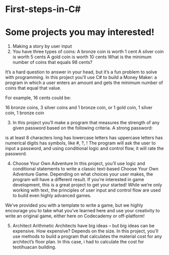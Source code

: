 # First-steps-in-C#
# Some projects you may interested!
1. Making a story by user input
2. You have three types of coins:
  A bronze coin is worth 1 cent
  A silver coin is worth 5 cents
  A gold coin is worth 10 cents
  What is the minimum number of coins that equals 98 cents?
  
  It’s a hard question to answer in your head, but it’s a fun problem to solve with programming. In this project you’ll use C# to build a Money Maker: a program in which
  a user enters an amount and gets the minimum number of coins that equal that value.
  
  For example, 16 cents could be:
  
  16 bronze coins,
  3 silver coins and 1 bronze coin, or
  1 gold coin, 1 silver coin, 1 bronze coin
  
3. In this project you’ll make a program that measures the strength of any given password based on the following criteria. A strong password:

is at least 8 characters long
has lowercase letters
has uppercase letters
has numerical digits
has symbols, like #, ?, !
The program will ask the user to input a password, and using conditional logic and control flow, it will rate the password.

4. Choose Your Own Adventure
In this project, you’ll use logic and conditional statements to write a classic text-based Choose Your Own Adventure Game. Depending on what choices your user makes, the program will have a different result. If you’re interested in game development, this is a great project to get your started! While we’re only working with text, the principles of user input and control flow are used to build even highly advanced games.

We’ve provided you with a template to write a game, but we highly encourage you to take what you’ve learned here and use your creativity to write an original game, either here on Codecademy or off-platform!

5. Architect Arithmetic
Architects have big ideas – but big ideas can be expensive. How expensive? Depends on the size.
In this project, you’ll use methods to build a program that calculates the material cost for any architect’s floor plan. In this case, i had to calculate the cost for teotihuacan building.
